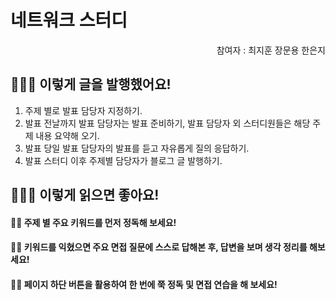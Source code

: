 # 네트워크 스터디

<div align="right">
  참여자 : 
  <a src="https://github.com/JitHoon" alt="최지훈"> 최지훈 </a>
  <a src="https://github.com/moonyah" alt="장문용"> 장문용 </a>
  <a src="https://github.com/lilviolie" alt="한은지"> 한은지</a>
</div>

## 🧑🏻‍💻 이렇게 글을 발행했어요!

1. 주제 별로 발표 담당자 지정하기.
2. 발표 전날까지 발표 담당자는 발표 준비하기, 발표 담당자 외 스터디원들은 해당 주제 내용 요약해 오기.
3. 발표 당일 발표 담당자의 발표를 듣고 자유롭게 질의 응답하기.
4. 발표 스터디 이후 주제별 담당자가 블로그 글 발행하기.

## 🧑🏻‍💻 이렇게 읽으면 좋아요!

#### 👊🏻 주제 별 주요 키워드를 먼저 정독해 보세요!

#### 👊🏻 키워드를 익혔으면 주요 면접 질문에 스스로 답해본 후, 답변을 보며 생각 정리를 해보세요!

#### 👊🏻 페이지 하단 버튼을 활용하여 한 번에 쭉 정독 및 면접 연습을 해 보세요!
